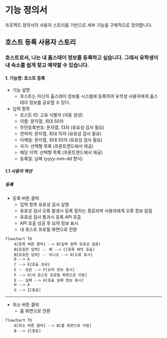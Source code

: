 # 기능 정의서

프로젝트 정의서의 사용자 스토리를 기반으로 세부 기능을 구체적으로 정의합니다.

## 호스트 등록 사용자 스토리

### 호스트로서, 나는 내 홈스테이 정보를 등록하고 싶습니다. 그래서 유학생이 내 숙소를 쉽게 찾고 예약할 수 있습니다.

#### 1. 기능명: 호스트 등록

* 기능 설명
  * 호스트는 자신의 홈스테이 정보를 시스템에 등록하여 유학생 사용자에게 홈스테이 정보를 공유할 수 있다.
* 입력 항목
  * 호스트 ID: 고유 식별자 (자동 생성)
  * 이름: 문자열, 최대 50자
  * 주민등록번호: 문자열, 13자 (유효성 검사 필요)
  * 연락처: 문자열, 최대 15자 (유효성 검사 필요)
  * 이메일: 문자열, 최대 50자 (유효성 검사 필요)
  * 국가: 선택형 목록 (프론트엔드에서 제공)
  * 해당 지역: 선택형 목록 (프론트엔드에서 제공)
  * 등록일: 날짜 (yyyy-mm-dd 형식)

##### 1.1 사용자 액션

##### 등록

* 등록 버튼 클릭
  * 입력 항목 유효성 검사 실행
  * 유효성 검사 오류 발생시 등록 절차는 종료되며 사용자에게 오류 정보 알림
  * 유효성 검사 통과시 등록 API 호출
  * API 호출 성공 후 요약 정보 표시
  * 내 호스트 프로필 화면으로 전환

```mermaid
flowchart TD
    A[등록 버튼 클릭] --> B[입력 항목 유효성 검증]
    B{유효한 입력} -- 예 --> C[등록 API 호출]
    B{유효한 입력} -- 아니오 --> D[오류 표시]
    D --> A
    C --> E{호출 성공}
    E -- 성공 --> F[요약 정보 표시]
    F --> G[내 호스트 프로필 화면으로 이동]
    E -- 실패 --> H[호출 실패 정보 표시]
    H --> A
    G --> Z[종료]
```

---

* 취소 버튼 클릭
  * 홈 화면으로 전환

```mermaid
flowchart TD
    A[취소 버튼 클릭] --> B[홈 화면으로 이동]
    B --> Z[종료]
```

